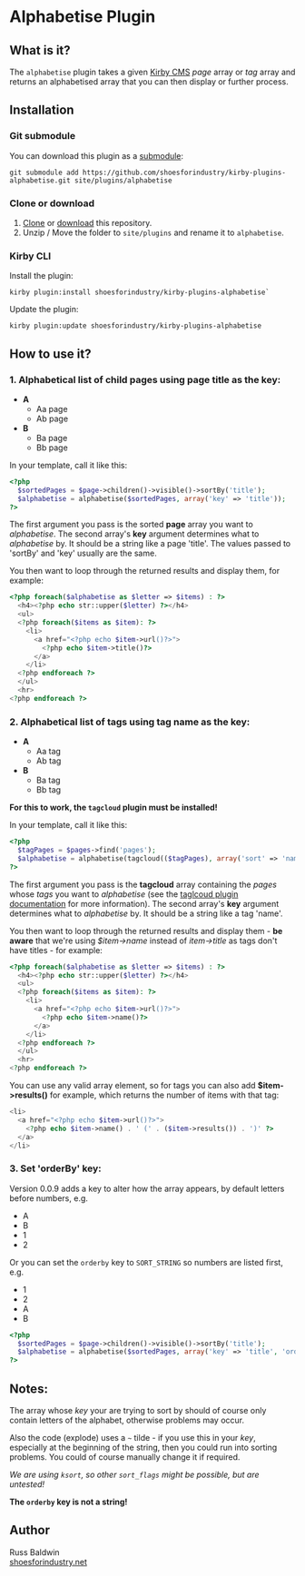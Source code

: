 # Alphabetise Plugin

## What is it?

The `alphabetise` plugin takes a given [Kirby CMS](http://getkirby.com/) *page* array or *tag* array and returns an alphabetised array that you can then display or further process.



## Installation

### Git submodule

You can download this plugin as a [submodule](https://github.com/blog/2104-working-with-submodules):

```text
git submodule add https://github.com/shoesforindustry/kirby-plugins-alphabetise.git site/plugins/alphabetise
```


### Clone or download

1. [Clone](https://github.com/shoesforindustry/kirby-plugins-alphabetise.git) or [download](https://github.com/shoesforindustry/kirby-plugins-alphabetise/archive/master.zip) this repository.
2. Unzip / Move the folder to `site/plugins` and rename it to `alphabetise`.


### Kirby CLI

Install the plugin:

```text
kirby plugin:install shoesforindustry/kirby-plugins-alphabetise`
```

Update the plugin:

```text
kirby plugin:update shoesforindustry/kirby-plugins-alphabetise
```



## How to use it?

### 1. Alphabetical list of child pages using page title as the key:

* **A**
  * Aa page
  * Ab page
* **B**
  * Ba page
  * Bb page

In your template, call it like this:

```php
<?php
  $sortedPages = $page->children()->visible()->sortBy('title');
  $alphabetise = alphabetise($sortedPages, array('key' => 'title'));
?>
```

The first argument you pass is the sorted **page** array you want to *alphabetise*. The second array's **key** argument determines what to *alphabetise* by. It should be a string like a page 'title'. The values passed to 'sortBy' and 'key' usually are the same.

You then want to loop through the returned results and display them, for example:

```php
<?php foreach($alphabetise as $letter => $items) : ?>
  <h4><?php echo str::upper($letter) ?></h4>
  <ul>
  <?php foreach($items as $item): ?>
    <li>
      <a href="<?php echo $item->url()?>">
        <?php echo $item->title()?>
      </a>
   	</li>
  <?php endforeach ?>
  </ul>
  <hr>
<?php endforeach ?>
```


### 2. Alphabetical list of tags using tag name as the key:

+ **A**
  + Aa tag
  + Ab tag
+ **B**
  + Ba tag
  + Bb tag

**For this to work, the `tagcloud` plugin must be installed!**

In your template, call it like this:

```php
<?php
  $tagPages = $pages->find('pages');
  $alphabetise = alphabetise(tagcloud(($tagPages), array('sort' => 'name','sortdir' => 'asc')), array('key' => 'name'));
?>
```

The first argument you pass is the **tagcloud** array containing the *pages* whose *tags* you want to *alphabetise* (see the [taglcoud plugin documentation](https://github.com/bastianallgeier/kirbycms-extensions/blob/master/plugins/tagcloud/tagcloud.php) for more information). The second array's **key** argument determines what to *alphabetise* by. It should be a string like a tag 'name'.

You then want to loop through the returned results and display them - **be aware** that we're using *$item->name* instead of *item->title* as tags don't have titles - for example:

```php
<?php foreach($alphabetise as $letter => $items) : ?>
  <h4><?php echo str::upper($letter) ?></h4>
  <ul>
  <?php foreach($items as $item): ?>
   	<li>
   	  <a href="<?php echo $item->url()?>">
   	    <?php echo $item->name()?>
      </a>
   	</li>
  <?php endforeach ?>
  </ul>
  <hr>
<?php endforeach ?>
```

You can use any valid array element, so for tags you can also add **$item->results()** for example, which returns the number of items with that tag:

```php
<li>
  <a href="<?php echo $item->url()?>">
    <?php echo $item->name() . ' (' . ($item->results()) . ')' ?>
  </a>
</li>
```


### 3. Set 'orderBy' key:

Version 0.0.9 adds a key to alter how the array appears, by default letters before numbers, e.g.

+ A
+ B
+ 1
+ 2

Or you can set the `orderby` key to `SORT_STRING` so numbers are listed first, e.g.

+ 1
+ 2
+ A
+ B

```php
<?php
  $sortedPages = $page->children()->visible()->sortBy('title');
  $alphabetise = alphabetise($sortedPages, array('key' => 'title', 'orderby'=>SORT_STRING)));
?>
```



## Notes:

The array whose *key* your are trying to sort by should of course only contain letters of the alphabet, otherwise problems may occur.

Also the code (explode) uses a `~` tilde - if you use this in your *key*, especially at the beginning of the string, then you could run into sorting problems. You could of course manually change it if required.

*We are using `ksort`, so other `sort_flags` might be possible, but are untested!*

**The `orderby` key is not a string!**



## Author
Russ Baldwin  
[shoesforindustry.net](shoesforindustry.net)
